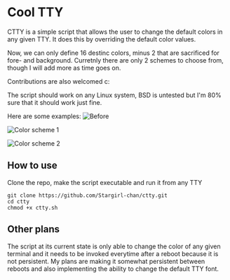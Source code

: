 # Cool TTY

CTTY is a simple script that allows the user to change the default colors in any given TTY.
It does this by overriding the default color values.

Now, we can only define 16 destinc colors, minus 2 that are sacrificed for fore- and background.
Curretnly there are only 2 schemes to choose from, though I will add more as time goes on.

Contributions are also welcomed c:

The script should work on any Linux system, BSD is untested but I'm 80% sure that it should work just fine.


Here are some examples:
![Before](https://github.com/Stargirl-chan/ctty/blob/master/default.png)

![Color scheme 1](https://github.com/Stargirl-chan/ctty/blob/master/scheme_1.png)

![Color scheme 2](https://github.com/Stargirl-chan/ctty/blob/master/scheme_2.png)

## How to use

Clone the repo, make the script executable and run it from any TTY
```
git clone https://github.com/Stargirl-chan/ctty.git
cd ctty
chmod +x ctty.sh
```

## Other plans

The script at its current state is only able to change the color of any given terminal and it needs to be invoked everytime after a reboot because it is not persistent.
My plans are making it somewhat persistent between reboots and also implementing the ability to change the default TTY font.
